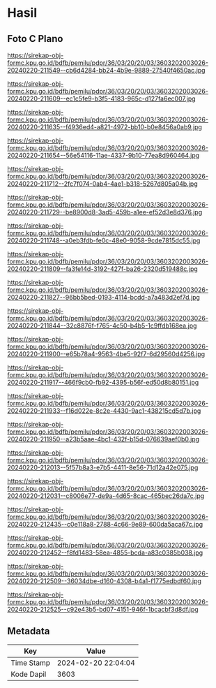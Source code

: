 # Hasil

## Foto C Plano

https://sirekap-obj-formc.kpu.go.id/bdfb/pemilu/pdpr/36/03/20/20/03/3603202003026-20240220-211549--cb6d4284-bb24-4b9e-9889-27540f4650ac.jpg

https://sirekap-obj-formc.kpu.go.id/bdfb/pemilu/pdpr/36/03/20/20/03/3603202003026-20240220-211609--ec1c5fe9-b3f5-4183-965c-d127fa6ec007.jpg

https://sirekap-obj-formc.kpu.go.id/bdfb/pemilu/pdpr/36/03/20/20/03/3603202003026-20240220-211635--f4936ed4-a821-4972-bb10-b0e8456a0ab9.jpg

https://sirekap-obj-formc.kpu.go.id/bdfb/pemilu/pdpr/36/03/20/20/03/3603202003026-20240220-211654--56e54116-11ae-4337-9b10-77ea8d960464.jpg

https://sirekap-obj-formc.kpu.go.id/bdfb/pemilu/pdpr/36/03/20/20/03/3603202003026-20240220-211712--2fc7f074-0ab4-4ae1-b318-5267d805a04b.jpg

https://sirekap-obj-formc.kpu.go.id/bdfb/pemilu/pdpr/36/03/20/20/03/3603202003026-20240220-211729--be8900d8-3ad5-459b-a1ee-ef52d3e8d376.jpg

https://sirekap-obj-formc.kpu.go.id/bdfb/pemilu/pdpr/36/03/20/20/03/3603202003026-20240220-211748--a0eb3fdb-fe0c-48e0-9058-9cde7815dc55.jpg

https://sirekap-obj-formc.kpu.go.id/bdfb/pemilu/pdpr/36/03/20/20/03/3603202003026-20240220-211809--fa3fe14d-3192-427f-ba26-2320d519488c.jpg

https://sirekap-obj-formc.kpu.go.id/bdfb/pemilu/pdpr/36/03/20/20/03/3603202003026-20240220-211827--96bb5bed-0193-4114-bcdd-a7a483d2ef7d.jpg

https://sirekap-obj-formc.kpu.go.id/bdfb/pemilu/pdpr/36/03/20/20/03/3603202003026-20240220-211844--32c8876f-f765-4c50-b4b5-1c9ffdb168ea.jpg

https://sirekap-obj-formc.kpu.go.id/bdfb/pemilu/pdpr/36/03/20/20/03/3603202003026-20240220-211900--e65b78a4-9563-4be5-92f7-6d29560d4256.jpg

https://sirekap-obj-formc.kpu.go.id/bdfb/pemilu/pdpr/36/03/20/20/03/3603202003026-20240220-211917--466f9cb0-fb92-4395-b56f-ed50d8b80151.jpg

https://sirekap-obj-formc.kpu.go.id/bdfb/pemilu/pdpr/36/03/20/20/03/3603202003026-20240220-211933--f16d022e-8c2e-4430-9ac1-438215cd5d7b.jpg

https://sirekap-obj-formc.kpu.go.id/bdfb/pemilu/pdpr/36/03/20/20/03/3603202003026-20240220-211950--a23b5aae-4bc1-432f-b15d-076639aef0b0.jpg

https://sirekap-obj-formc.kpu.go.id/bdfb/pemilu/pdpr/36/03/20/20/03/3603202003026-20240220-212013--5f57b8a3-e7b5-4411-8e56-71d12a42e075.jpg

https://sirekap-obj-formc.kpu.go.id/bdfb/pemilu/pdpr/36/03/20/20/03/3603202003026-20240220-212031--c8006e77-de9a-4d65-8cac-465bec26da7c.jpg

https://sirekap-obj-formc.kpu.go.id/bdfb/pemilu/pdpr/36/03/20/20/03/3603202003026-20240220-212435--c0e118a8-2788-4c66-9e89-600da5aca67c.jpg

https://sirekap-obj-formc.kpu.go.id/bdfb/pemilu/pdpr/36/03/20/20/03/3603202003026-20240220-212452--f8fd1483-58ea-4855-bcda-a83c0385b038.jpg

https://sirekap-obj-formc.kpu.go.id/bdfb/pemilu/pdpr/36/03/20/20/03/3603202003026-20240220-212509--36034dbe-d160-4308-b4a1-f1775edbdf60.jpg

https://sirekap-obj-formc.kpu.go.id/bdfb/pemilu/pdpr/36/03/20/20/03/3603202003026-20240220-212525--c92e43b5-bd07-4151-946f-1bcacbf3d8df.jpg


## Metadata

| Key        | Value               |
| ---------- | ------------------- |
| Time Stamp | 2024-02-20 22:04:04 |
| Kode Dapil | 3603                |



